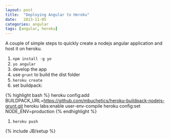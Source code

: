```yaml
---
layout: post
title:  "Deploying Angular to Heroku"
date:   2013-11-05
categories: angular
tags: [angular, heroku]
---
```


A couple of simple steps to quickly create a nodejs angular application and host it on heroku.

<!--more-->

1. `npm install -g yo`
1. `yo angular`
1. develop the app
1. use `grunt` to build the dist folder
1. `heroku create`
1. set buildpack:

{% highlight bash %}
heroku config:add BUILDPACK_URL=https://github.com/mbuchetics/heroku-buildpack-nodejs-grunt.git
heroku labs:enable user-env-compile
heroku config:set NODE_ENV=production
{% endhighlight %}

1. `heroku push`

{% include JB/setup %}